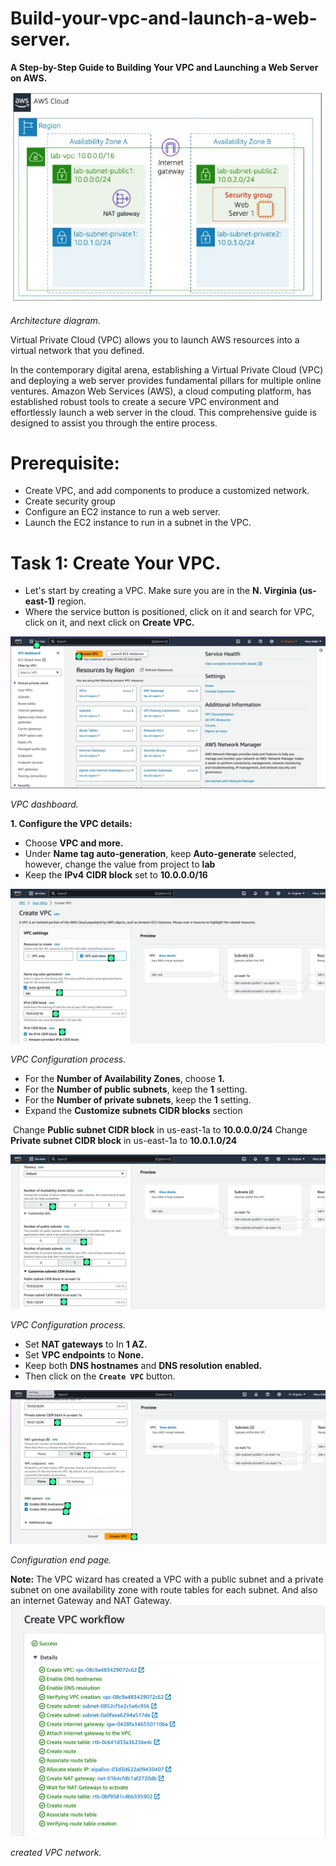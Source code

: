 # Build-your-vpc-and-launch-a-web-server.

**A Step-by-Step Guide to Building Your VPC and Launching a Web Server on AWS.**

![](diagram.jpeg)

*Architecture diagram.*

Virtual Private Cloud (VPC) allows you to launch AWS resources into a virtual network that you defined.

In the contemporary digital arena, establishing a Virtual Private Cloud (VPC) and deploying a web server provides fundamental pillars for multiple online ventures. Amazon Web Services (AWS), a cloud computing platform, has established robust tools to create a secure VPC environment and effortlessly launch a web server in the cloud. This comprehensive guide is designed to assist you through the entire process.

# Prerequisite:

- Create VPC, and add components to produce a customized network.
- Create security group
- Configure an EC2 instance to run a web server.
- Launch the EC2 instance to run in a subnet in the VPC.

# Task 1: Create Your VPC.

- Let's start by creating a VPC. Make sure you are in the **N. Virginia (us-east-1)** region.
- Where the service button is positioned, click on it and search for VPC, click on it, and next click on **Create VPC.**

![](vpc1.jpeg)

*VPC dashboard.*

**1. Configure the VPC details:**

- Choose **VPC and more.**
- Under **Name tag auto-generation**, keep **Auto-generate** selected, however, change the value from project to **lab**
- Keep the **IPv4 CIDR block** set to **10.0.0.0/16**

![](vpc2.jpeg)

*VPC Configuration process.*

- For the **Number of Availability Zones**, choose **1.**
- For the **Number of public subnets**, keep the **1** setting.
- For the **Number of private subnets**, keep the **1** setting.
- Expand the **Customize subnets CIDR blocks** section

 Change **Public subnet CIDR block** in us-east-1a to **10.0.0.0/24**
 Change **Private subnet CIDR block** in us-east-1a to **10.0.1.0/24**

![](vpc3.jpeg)

*VPC Configuration process.*

- Set **NAT gateways** to In **1 AZ.**
- Set **VPC endpoints** to **None.**
- Keep both **DNS hostnames** and **DNS resolution enabled.**
- Then click on the **`Create VPC`** button.

![](vpc4.jpeg)

*Configuration end page.*

**Note:** The VPC wizard has created a VPC with a public subnet and a private subnet on one availability zone with route tables for each subnet. And also an internet Gateway and NAT Gateway.
![](vpc5.png)

*created VPC network.*
